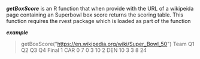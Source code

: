 ***getBoxScore*** is an R function that when provide with the URL of a wikipeida page containing an Superbowl box score returns the scoring table. This function requires the rvest package which is loaded as part of the function 

***example***
> getBoxScore("https://en.wikipedia.org/wiki/Super_Bowl_50")
  Team Q1 Q2 Q3 Q4 Final
1  CAR  0  7  0  3    10
2  DEN 10  3  3  8    24